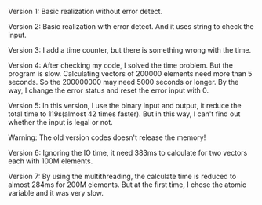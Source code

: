 Version 1:
Basic realization without error detect.

Version 2:
Basic realization with error detect. And it uses string to check the input.

Version 3:
I add a time counter, but there is something wrong with the time.

Version 4:
After checking my code, I solved the time problem. But the program is slow.
Calculating vectors of 200000 elements need more than 5 seconds.
So the 200000000 may need 5000 seconds or longer.
By the way, I change the error status and reset the error input with 0.

Version 5:
In this version, I use the binary input and output, it reduce the total time to 119s(almost 42 times faster).
But in this way, I can't find out whether the input is legal or not.

Warning: The old version codes doesn't release the memory!

Version 6:
Ignoring the IO time, it need 383ms to calculate for two vectors each with 100M elements.

Version 7:
By using the multithreading, the calculate time is reduced to almost 284ms for 200M elements.
But at the first time, I chose the atomic variable and it was very slow. 
